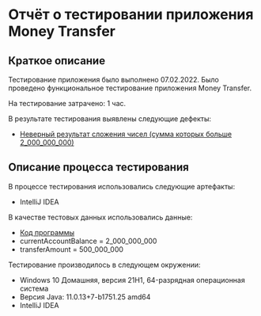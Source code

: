 # Отчёт о тестировании приложения Money Transfer

## Краткое описание

Тестирование приложения было выполнено 07.02.2022. Было проведено функциональное тестирование приложения Money Transfer.

На тестирование затрачено: 1 час.

В результате тестирования выявлены следующие дефекты:
* [Неверный результат сложения чисел (сумма которых больше 2_000_000_000)](https://github.com/QAVRoman/MoneyTransfer/issues/1)


## Описание процесса тестирования

В процессе тестирования использовались следующие артефакты:
* IntelliJ IDEA

В качестве тестовых данных использовались данные:
* [Код программы](https://github.com/QAVRoman/MoneyTransfer/blob/master/src/Main.java)
* currentAccountBalance = 2_000_000_000
* transferAmount = 500_000_000


Тестирование производилось в следующем окружении:
* Windows 10 Домашняя, версия 21H1, 64-разрядная операционная система
* Версия Java: 11.0.13+7-b1751.25 amd64
* IntelliJ IDEA